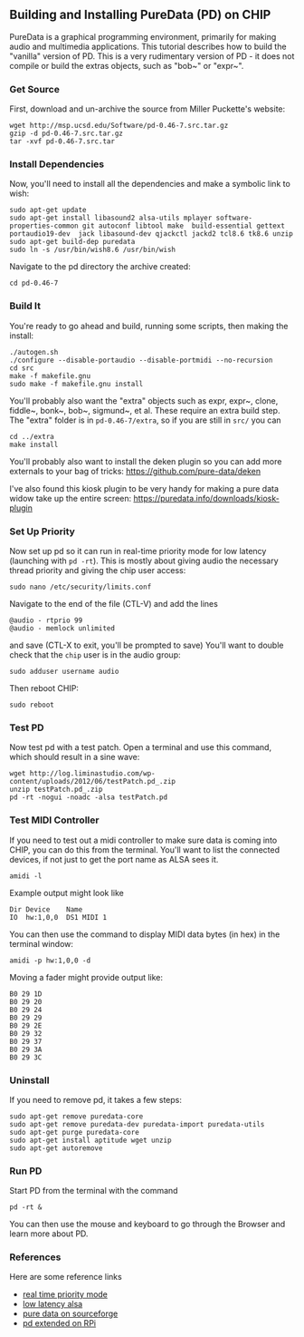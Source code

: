 ## Building and Installing PureData (PD) on CHIP

PureData is a graphical programming environment, primarily for making audio and multimedia applications. This tutorial describes how to build the "vanilla" version of PD. This is a very rudimentary version of PD - it does not compile or build the extras objects, such as "bob~" or "expr~".

### Get Source
First, download and un-archive the source from Miller Puckette's website:

```shell
wget http://msp.ucsd.edu/Software/pd-0.46-7.src.tar.gz
gzip -d pd-0.46-7.src.tar.gz
tar -xvf pd-0.46-7.src.tar
```

### Install Dependencies

Now, you'll need to install all the dependencies and make a symbolic link to wish:

```shell
sudo apt-get update 
sudo apt-get install libasound2 alsa-utils mplayer software-properties-common git autoconf libtool make  build-essential gettext portaudio19-dev  jack libasound-dev qjackctl jackd2 tcl8.6 tk8.6 unzip
sudo apt-get build-dep puredata
sudo ln -s /usr/bin/wish8.6 /usr/bin/wish
```

Navigate to the pd directory the archive created:

```shell
cd pd-0.46-7
```

### Build It

You're ready to go ahead and build, running some scripts, then making the install:

```shell
./autogen.sh
./configure --disable-portaudio --disable-portmidi --no-recursion
cd src
make -f makefile.gnu
sudo make -f makefile.gnu install
```

You'll probably also want the "extra" objects such as expr, expr~, clone, fiddle~, bonk~, bob~, sigmund~, et al. 
These require an extra build step. The "extra" folder is in `pd-0.46-7/extra`, so if you are still in `src/` you can

```shell
cd ../extra
make install
```

You'll probably also want to install the deken plugin so you can add more externals to your bag of tricks:
https://github.com/pure-data/deken

I've also found this kiosk plugin to be very handy for making a pure data widow take up the entire screen:
https://puredata.info/downloads/kiosk-plugin


### Set Up Priority

Now set up pd so it can run in real-time priority mode for low latency (launching with `pd -rt`). 
This is mostly about giving audio the necessary thread priority and giving the chip user access:

```shell
sudo nano /etc/security/limits.conf
```

Navigate to the end of the file (CTL-V) and add the lines

```shell
@audio - rtprio 99
@audio - memlock unlimited
```

and save (CTL-X to exit, you'll be prompted to save)
You'll want to double check that the `chip` user is in the audio group:

```shell
sudo adduser username audio
```

Then reboot CHIP:

```shell
sudo reboot
```

### Test PD

Now test pd with a test patch. Open a terminal and use this command, which should result in a sine wave:

```shell
wget http://log.liminastudio.com/wp-content/uploads/2012/06/testPatch.pd_.zip
unzip testPatch.pd_.zip
pd -rt -nogui -noadc -alsa testPatch.pd
```

### Test MIDI Controller

If you need to test out a midi controller to make sure data is coming into CHIP, you can do this from the terminal.
You'll want to list the connected devices, if not just to get the port name as ALSA sees it.

```shell
amidi -l
```

Example output might look like
```shell
Dir Device    Name
IO  hw:1,0,0  DS1 MIDI 1
```

You can then use the command to display MIDI data bytes (in hex) in the terminal window:

```shell
amidi -p hw:1,0,0 -d
```

Moving a fader might provide output like:

```shell
B0 29 1D
B0 29 20
B0 29 24
B0 29 29
B0 29 2E
B0 29 32
B0 29 37
B0 29 3A
B0 29 3C
```


### Uninstall
If you need to remove pd, it takes a few steps:

```shell
sudo apt-get remove puredata-core
sudo apt-get remove puredata-dev puredata-import puredata-utils
sudo apt-get purge puredata-core
sudo apt-get install aptitude wget unzip
sudo apt-get autoremove
```

### Run PD
Start PD from the terminal with the command

```shell
pd -rt &
```

You can then use the mouse and keyboard to go through the Browser and learn more about PD.

### References
Here are some reference links

* [real time priority mode](https://puredata.info/docs/faq/how-can-i-run-pd-with-realtime-priority-in-gnu-linux)
* [low latency alsa](http://www.alsa-project.org/main/index.php/Low_latency_howto)
* [pure data on sourceforge](http://sourceforge.net/p/pure-data/pure-data/ci/master/tree/INSTALL.txt)
* [pd extended on RPi](http://log.liminastudio.com/writing/tutorials/how-to-build-pd-extended-on-the-raspberry-pi)